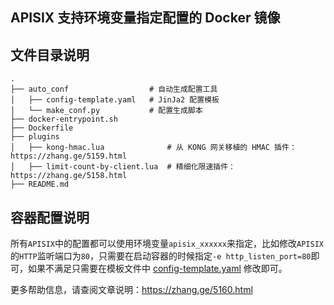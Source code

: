 ## APISIX 支持环境变量指定配置的 Docker 镜像

## 文件目录说明

```shell
.
├── auto_conf                  # 自动生成配置工具
│   ├── config-template.yaml   # JinJa2 配置模板
│   └── make_conf.py           # 配置生成脚本
├── docker-entrypoint.sh
├── Dockerfile
├── plugins
│   ├── kong-hmac.lua              # 从 KONG 网关移植的 HMAC 插件：https://zhang.ge/5159.html
│   ├── limit-count-by-client.lua  # 精细化限速插件：https://zhang.ge/5158.html
├── README.md
```

## 容器配置说明
所有`APISIX`中的配置都可以使用环境变量`apisix_xxxxxx`来指定，比如修改`APISIX`的`HTTP`监听端口为`80`，只需要在启动容器的时候指定`-e http_listen_port=80`即可，如果不满足只需要在模板文件中 [config-template.yaml](auto_conf/config-template.yaml) 修改即可。

更多帮助信息，请查阅文章说明：https://zhang.ge/5160.html

